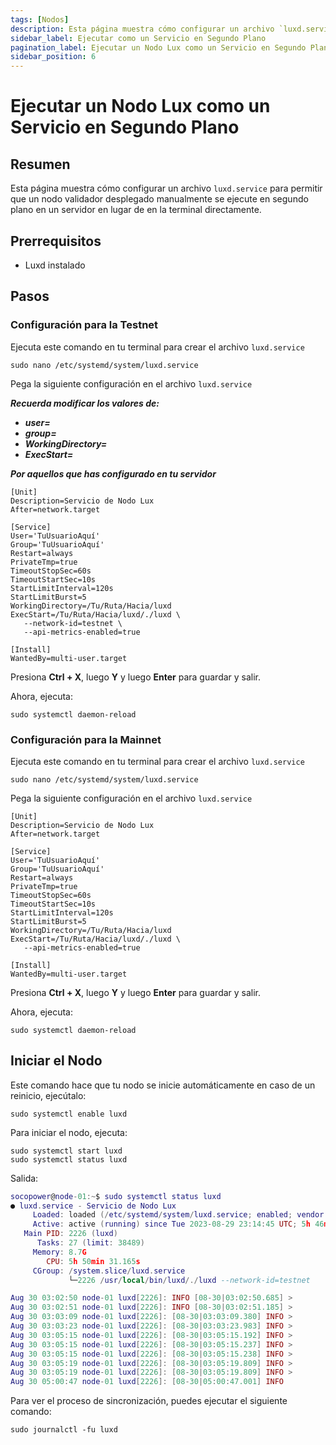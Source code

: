 ```yaml
---
tags: [Nodos]
description: Esta página muestra cómo configurar un archivo `luxd.service` para permitir que un nodo validador desplegado manualmente se ejecute en segundo plano en un servidor en lugar de en la terminal directamente.
sidebar_label: Ejecutar como un Servicio en Segundo Plano
pagination_label: Ejecutar un Nodo Lux como un Servicio en Segundo Plano
sidebar_position: 6
---
```


# Ejecutar un Nodo Lux como un Servicio en Segundo Plano

## Resumen

Esta página muestra cómo configurar un archivo `luxd.service` para
permitir que un nodo validador desplegado manualmente se ejecute en segundo plano en
un servidor en lugar de en la terminal directamente.

## Prerrequisitos

- Luxd instalado

## Pasos

### Configuración para la Testnet

Ejecuta este comando en tu terminal para crear el archivo `luxd.service`

```shell
sudo nano /etc/systemd/system/luxd.service
```

Pega la siguiente configuración en el archivo `luxd.service`

**_Recuerda modificar los valores de:_**

- **_user=_**
- **_group=_**
- **_WorkingDirectory=_**
- **_ExecStart=_**

**_Por aquellos que has configurado en tu servidor_**

```shell
[Unit]
Description=Servicio de Nodo Lux
After=network.target

[Service]
User='TuUsuarioAquí'
Group='TuUsuarioAquí'
Restart=always
PrivateTmp=true
TimeoutStopSec=60s
TimeoutStartSec=10s
StartLimitInterval=120s
StartLimitBurst=5
WorkingDirectory=/Tu/Ruta/Hacia/luxd
ExecStart=/Tu/Ruta/Hacia/luxd/./luxd \
   --network-id=testnet \
   --api-metrics-enabled=true

[Install]
WantedBy=multi-user.target
```

Presiona **Ctrl + X**, luego **Y** y luego **Enter** para guardar y salir.

Ahora, ejecuta:

```shell
sudo systemctl daemon-reload
```

### Configuración para la Mainnet

Ejecuta este comando en tu terminal para crear el archivo `luxd.service`

```shell
sudo nano /etc/systemd/system/luxd.service
```

Pega la siguiente configuración en el archivo `luxd.service`

```shell
[Unit]
Description=Servicio de Nodo Lux
After=network.target

[Service]
User='TuUsuarioAquí'
Group='TuUsuarioAquí'
Restart=always
PrivateTmp=true
TimeoutStopSec=60s
TimeoutStartSec=10s
StartLimitInterval=120s
StartLimitBurst=5
WorkingDirectory=/Tu/Ruta/Hacia/luxd
ExecStart=/Tu/Ruta/Hacia/luxd/./luxd \
   --api-metrics-enabled=true

[Install]
WantedBy=multi-user.target
```

Presiona **Ctrl + X**, luego **Y** y luego **Enter** para guardar y salir.

Ahora, ejecuta:

```shell
sudo systemctl daemon-reload
```

## Iniciar el Nodo

Este comando hace que tu nodo se inicie automáticamente en caso de un reinicio, ejecútalo:

```shell
sudo systemctl enable luxd
```

Para iniciar el nodo, ejecuta:

```shell
sudo systemctl start luxd
sudo systemctl status luxd
```

Salida:

```Lua
socopower@node-01:~$ sudo systemctl status luxd
● luxd.service - Servicio de Nodo Lux
     Loaded: loaded (/etc/systemd/system/luxd.service; enabled; vendor p>
     Active: active (running) since Tue 2023-08-29 23:14:45 UTC; 5h 46min ago
   Main PID: 2226 (luxd)
      Tasks: 27 (limit: 38489)
     Memory: 8.7G
        CPU: 5h 50min 31.165s
     CGroup: /system.slice/luxd.service
             └─2226 /usr/local/bin/luxd/./luxd --network-id=testnet

Aug 30 03:02:50 node-01 luxd[2226]: INFO [08-30|03:02:50.685] >
Aug 30 03:02:51 node-01 luxd[2226]: INFO [08-30|03:02:51.185] >
Aug 30 03:03:09 node-01 luxd[2226]: [08-30|03:03:09.380] INFO >
Aug 30 03:03:23 node-01 luxd[2226]: [08-30|03:03:23.983] INFO >
Aug 30 03:05:15 node-01 luxd[2226]: [08-30|03:05:15.192] INFO >
Aug 30 03:05:15 node-01 luxd[2226]: [08-30|03:05:15.237] INFO >
Aug 30 03:05:15 node-01 luxd[2226]: [08-30|03:05:15.238] INFO >
Aug 30 03:05:19 node-01 luxd[2226]: [08-30|03:05:19.809] INFO >
Aug 30 03:05:19 node-01 luxd[2226]: [08-30|03:05:19.809] INFO >
Aug 30 05:00:47 node-01 luxd[2226]: [08-30|05:00:47.001] INFO
```

Para ver el proceso de sincronización, puedes ejecutar el siguiente comando:

```shell
sudo journalctl -fu luxd
```
